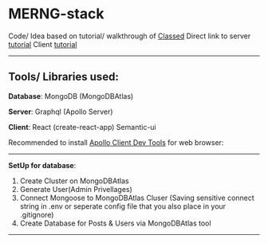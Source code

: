 # MERNG-stack

Code/ Idea based on tutorial/ walkthrough of [Classed](https://www.youtube.com/channel/UC2-slOJImuSc20Drbf88qvg)
Direct link to server [tutorial](https://www.youtube.com/watch?v=YBydg_Ui02Q&list=PLMhAeHCz8S3_CTiWMQhL6YxX7vZ7z84Zo&index=1)
Client [tutorial](youtube.com/watch?v=_DqPiZPKkgY&list=PLMhAeHCz8S3_pgb-j51QnCEhXNj5oyl8n)

----------------------------------------------------

## Tools/ Libraries used:

**Database**:
MongoDB (MongoDBAtlas)

**Server**:
Graphql (Apollo Server)

**Client**:
React (create-react-app)
Semantic-ui

Recommended to install [Apollo Client Dev Tools](https://chrome.google.com/webstore/detail/apollo-client-developer-t/jdkknkkbebbapilgoeccciglkfbmbnfm#:~:text=%20Apollo%20Client%20Developer%20Tools%20%201%20Staying,Easily%20create%20mathematical%20equations%2C%20formulas%20and...%20More%20) for web browser:


---------------------------------------------------

**SetUp for database**:

1. Create Cluster on MongoDBAtlas
2. Generate User(Admin Privellages)
3. Connect Mongoose to MongoDBAtlas Cluser (Saving sensitive connect string in .env or seperate config file that you also place in your .gitignore)
4. Create Database for Posts & Users via MongoDBAtlas tool

--------------------------------------------------






